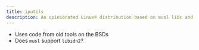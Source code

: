 ```yaml
---
title: iputils
description: An opinionated Linux® distribution based on musl libc and toybox
---
```


- Uses code from old tools on the BSDs
- Does `musl` support `libidn2`?
